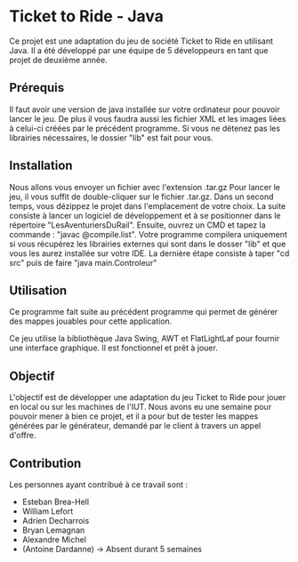 # Ticket to Ride - Java

Ce projet est une adaptation du jeu de société Ticket to Ride en utilisant Java. 
Il a été développé par une équipe de 5 développeurs en tant que projet de deuxième année.

## Prérequis

Il faut avoir une version de java installée sur votre ordinateur pour pouvoir lancer le jeu.
De plus il vous faudra aussi les fichier XML et les images liées à celui-ci créées par le précédent programme.
Si vous ne détenez pas les librairies nécessaires, le dossier "lib" est fait pour vous.

## Installation

Nous allons vous envoyer un fichier avec l'extension .tar.gz
Pour lancer le jeu, il vous suffit de double-cliquer sur le fichier .tar.gz. 
Dans un second temps, vous dézippez le projet dans l'emplacement de votre choix. La suite consiste à lancer un logiciel de développement et à se positionner dans le répertoire "LesAventuriersDuRail". Ensuite, ouvrez un CMD et tapez la commande : "javac @compile.list". 
Votre programme compilera uniquement si vous récupérez les librairies externes qui sont dans le dosser "lib" et que vous les aurez installée sur votre IDE. La dernière étape consiste à taper "cd src" puis de faire "java main.Controleur"

## Utilisation
Ce programme fait suite au précédent programme qui permet de générer des mappes jouables pour cette application.

Ce jeu utilise la bibliothèque Java Swing, AWT et FlatLightLaf pour fournir une interface graphique. 
Il est fonctionnel et prêt à jouer.

## Objectif

L'objectif est de développer une adaptation du jeu Ticket to Ride pour jouer en local ou sur les machines de l'IUT.
Nous avons eu une semaine pour pouvoir mener à bien ce projet, et il a pour but de tester les mappes générées par le générateur,
demandé par le client à travers un appel d'offre.

## Contribution

Les personnes ayant contribué à ce travail sont : 
- Esteban Brea-Hell
- William Lefort
- Adrien Decharrois 
- Bryan Lemagnan
- Alexandre Michel
- (Antoine Dardanne) -> Absent durant 5 semaines

